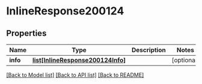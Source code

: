# InlineResponse200124

## Properties
Name | Type | Description | Notes
------------ | ------------- | ------------- | -------------
**info** | [**list[InlineResponse200124Info]**](InlineResponse200124Info.md) |  | [optional] 

[[Back to Model list]](../README.md#documentation-for-models) [[Back to API list]](../README.md#documentation-for-api-endpoints) [[Back to README]](../README.md)

